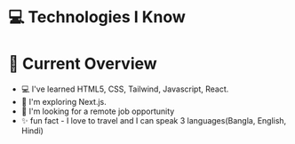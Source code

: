 <img src="https://i.ibb.co/ngwSP34/customised-Banner.png" alt="" />

# 💻 Technologies I Know



# 📜 Current Overview

 - 💻 I've learned HTML5, CSS, Tailwind, Javascript, React.
- 🌱 I'm exploring Next.js.
- 🔎 I'm looking for a remote job opportunity
- ✨ fun fact - I love to travel and I can speak 3 languages(Bangla, English, Hindi)
